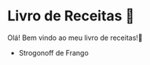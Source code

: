 # Livro de Receitas :cake:

Olá! Bem vindo ao meu livro de receitas!:call_me_hand:

- Strogonoff de Frango
